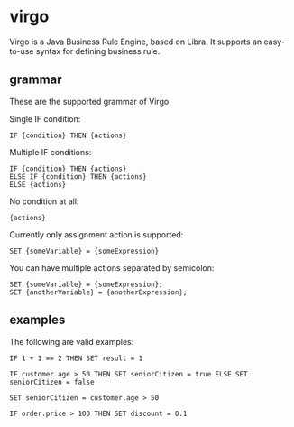 # virgo

Virgo is a Java Business Rule Engine, based on Libra. It supports an easy-to-use syntax for defining business rule.

## grammar

These are the supported grammar of Virgo

Single IF condition:
```
IF {condition} THEN {actions}
```

Multiple IF conditions:
```
IF {condition} THEN {actions}
ELSE IF {condition} THEN {actions}
ELSE {actions}
```

No condition at all:
```
{actions}
```

Currently only assignment action is supported:
```
SET {someVariable} = {someExpression}
```

You can have multiple actions separated by semicolon:
```
SET {someVariable} = {someExpression};
SET {anotherVariable} = {anotherExpression};
```

## examples

The following are valid examples:

```
IF 1 + 1 == 2 THEN SET result = 1

IF customer.age > 50 THEN SET seniorCitizen = true ELSE SET seniorCitizen = false

SET seniorCitizen = customer.age > 50

IF order.price > 100 THEN SET discount = 0.1

```

